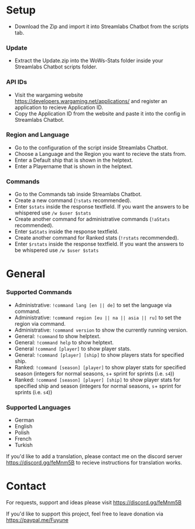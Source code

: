 # Setup
- Download the Zip and import it into Streamlabs Chatbot from the scripts tab.

### Update
- Extract the Update.zip into the WoWs-Stats folder inside your Streamlabs Chatbot scripts folder.

### API IDs
- Visit the wargaming website https://developers.wargaming.net/applications/ and register an application to recieve Application ID.
- Copy the Application ID from the website and paste it into the config in Streamlabs Chatbot.

### Region and Language
- Go to the configuration of the script inside Streamlabs Chatbot.
- Choose a Language and the Region you want to recieve the stats from.
- Enter a Default ship that is shown in the helptext.
- Enter a Playername that is shown in the helptext.

### Commands
- Go to the Commands tab inside Streamlabs Chatbot.
- Create a new command (`!stats` recommended).
- Enter `$stats` inside the response textfield. If you want the answers to be whispered use `/w $user $stats`
- Create another command for administrative commands (`!aStats` recommended).
- Enter `$aStats` inside the response textfield.
- Create another command for Ranked stats (`!rstats` recommended).
- Enter `$rstats` inside the response textfield. If you want the answers to be whispered use `/w $user $stats`

# General

### Supported Commands
- Administrative: `!command lang [en || de]` to set the language via command.
- Administrative: `!command region [eu || na || asia || ru]` to set the region via command.
- Administrative: `!command version` to show the currently running version.
- General: `!command` to show helptext.
- General: `!command help` to show helptext.
- General `!command [player]` to show player stats.
- General: `!command [player] [ship]` to show players stats for specified ship.
- Ranked: `!command [season] [player]` to show player stats for specified season (integers for normal seasons, `s`+ sprint for sprints (i.e. `s4`))
- Ranked: `!command [season] [player] [ship]` to show player stats for specified ship and season (integers for normal seasons, `s`+ sprint for sprints (i.e. `s4`))


### Supported Languages
- German
- English
- Polish
- French
- Turkish

If you'd like to add a translation, please contact me on the discord server https://discord.gg/feMnm5B to recieve instructions for translation works.

# Contact
For requests, support and ideas please visit https://discord.gg/feMnm5B

If you'd like to support this project, feel free to leave donation via https://paypal.me/Fuyune
